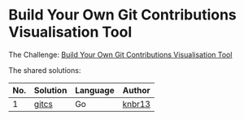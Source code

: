 # Build Your Own Git Contributions Visualisation Tool

The Challenge: [Build Your Own Git Contributions Visualisation Tool](https://codingchallenges.fyi/challenges/challenge-contrib-vis)

The shared solutions:

| No. | Solution | Language | Author |
|-----|----------|----------|--------|
| 1 | [gitcs](https://github.com/knbr13/gitcs) | Go | [knbr13](https://github.com/knbr13) |
